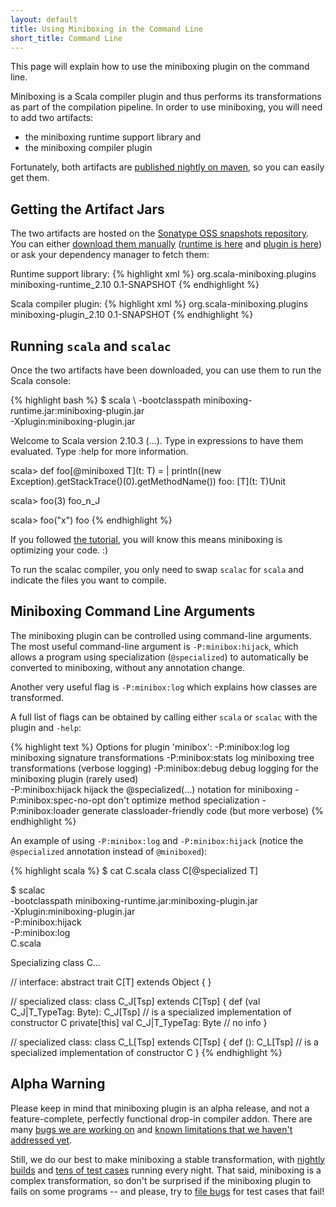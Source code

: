 ```yaml
---
layout: default
title: Using Miniboxing in the Command Line
short_title: Command Line
---
```


This page will explain how to use the miniboxing plugin on the command line.

Miniboxing is a Scala compiler plugin and thus performs its transformations as part of the compilation pipeline. In order to use miniboxing, you will need to add two artifacts:
 * the miniboxing runtime support library and
 * the miniboxing compiler plugin

Fortunately, both artifacts are [published nightly on maven](https://scala-webapps.epfl.ch/jenkins/view/All/job/miniboxing-wip-nightly/), so you can easily get them.

## Getting the Artifact Jars

The two artifacts are hosted on the [Sonatype OSS snapshots repository](https://docs.sonatype.org/display/Repository/Sonatype+OSS+Maven+Repository+Usage+Guide). You can either [download them manually](https://oss.sonatype.org/content/repositories/snapshots/org/scala-miniboxing/plugins/miniboxing-runtime_2.10/0.1-SNAPSHOT/) ([runtime is here](https://oss.sonatype.org/content/repositories/snapshots/org/scala-miniboxing/plugins/miniboxing-runtime_2.10/0.1-SNAPSHOT/miniboxing-runtime_2.10-0.1-SNAPSHOT.jar) and [plugin is here](https://oss.sonatype.org/content/repositories/snapshots/org/scala-miniboxing/plugins/miniboxing-plugin_2.10/0.1-SNAPSHOT/miniboxing-plugin_2.10-0.1-SNAPSHOT.jar)) or ask your dependency manager to fetch them:

Runtime support library:
{% highlight xml %}
<dependency>
  <groupId>org.scala-miniboxing.plugins</groupId>
  <artifactId>miniboxing-runtime_2.10</artifactId>
  <version>0.1-SNAPSHOT</version>
</dependency>
{% endhighlight %}


Scala compiler plugin:
{% highlight xml %}
<dependency>
  <groupId>org.scala-miniboxing.plugins</groupId>
  <artifactId>miniboxing-plugin_2.10</artifactId>
  <version>0.1-SNAPSHOT</version>
</dependency>
{% endhighlight %}

## Running `scala` and `scalac`

Once the two artifacts have been downloaded, you can use them to run the Scala console:

{% highlight bash %}
$ scala \ 
  -bootclasspath miniboxing-runtime.jar:miniboxing-plugin.jar \
  -Xplugin:miniboxing-plugin.jar

Welcome to Scala version 2.10.3 (...).
Type in expressions to have them evaluated.
Type :help for more information.

scala> def foo[@miniboxed T](t: T) = 
     |   println((new Exception).getStackTrace()(0).getMethodName())
foo: [T](t: T)Unit

scala> foo(3)
foo_n_J

scala> foo("x")
foo
{% endhighlight %}

If you followed [the tutorial](tutorial.html), you will know this means miniboxing is optimizing your code. :)

To run the scalac compiler, you only need to swap `scalac` for `scala` and indicate the files you want to compile.

## Miniboxing Command Line Arguments

The miniboxing plugin can be controlled using command-line arguments. The most useful command-line argument is `-P:minibox:hijack`, which allows a program using specialization (`@specialized`) to automatically be converted to miniboxing, without any annotation change.

Another very useful flag is `-P:minibox:log` which explains how classes are transformed.

A full list of flags can be obtained by calling either `scala` or `scalac` with the plugin and `-help`:

{% highlight text %}
Options for plugin 'minibox':
  -P:minibox:log          log miniboxing signature transformations
  -P:minibox:stats        log miniboxing tree transformations (verbose logging)
  -P:minibox:debug        debug logging for the miniboxing plugin (rarely used)  
  -P:minibox:hijack       hijack the @specialized(...) notation for miniboxing
  -P:minibox:spec-no-opt  don't optimize method specialization
  -P:minibox:loader       generate classloader-friendly code (but more verbose)
{% endhighlight %}

An example of using `-P:minibox:log` and `-P:minibox:hijack` (notice the `@specialized` annotation instead of `@miniboxed`):

{% highlight scala %}
$ cat C.scala 
class C[@specialized T]

$ scalac \
  -bootclasspath miniboxing-runtime.jar:miniboxing-plugin.jar \
  -Xplugin:miniboxing-plugin.jar \
  -P:minibox:hijack \
  -P:minibox:log \
  C.scala

Specializing class C...

  // interface:
  abstract trait C[T] extends Object {
  }

  // specialized class:
  class C_J[Tsp] extends C[Tsp] {
    def <init>(val C_J|T_TypeTag: Byte): C_J[Tsp] 
      // is a specialized implementation of constructor C
    private[this] val C_J|T_TypeTag: Byte
      // no info
  }

  // specialized class:
  class C_L[Tsp] extends C[Tsp] {
    def <init>(): C_L[Tsp]
      // is a specialized implementation of constructor C
  }
{% endhighlight %}

## Alpha Warning

Please keep in mind that miniboxing plugin is an alpha release, and not a feature-complete, perfectly functional drop-in compiler addon. There are many [bugs we are working on](https://github.com/miniboxing/miniboxing-plugin/issues?state=open) and [known limitations that we haven't addressed yet](https://github.com/miniboxing/miniboxing-plugin/wiki/Details-|-Known-Limitations).

Still, we do our best to make miniboxing a stable transformation, with [nightly](https://scala-webapps.epfl.ch/jenkins/view/All/job/miniboxing-wip-nightly/) [builds](https://scala-webapps.epfl.ch/jenkins/view/All/job/miniboxing-example-nightly/) and [tens of test cases](https://github.com/miniboxing/miniboxing-plugin/tree/wip/tests/correctness/src/miniboxing/tests/compile) running every night. That said, miniboxing is a complex transformation, so don't be surprised if the miniboxing plugin to fails on some programs -- and please, try to [file bugs](https://github.com/miniboxing/miniboxing-example) for test cases that fail! 
